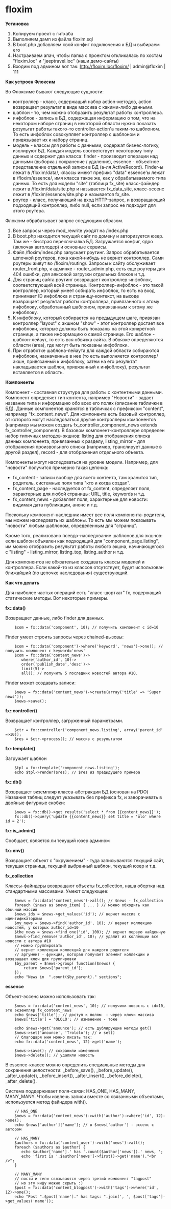 floxim
======

**Установка**

1. Копируем проект с гитхаба
2. Выполняем дамп из файла floxim.sql
3. В boot.php добавляем свой конфиг подключения к БД и выбираем его 
4. Настраиваем апач, чтобы папка с проектом откликалась по хостам "floxim.loc" и "jeeptravel.loc" (наши демо-сайты)
5. Входим под админом вот так: http://floxim.loc/floxim/ | admin@floxim | 111

**Как устроен Флоксим**

Во Флоксиме бывают следующие сущности:
 - контроллер - класс, содержащий набор action-методов, action возвращает результат в виде массива с какими-либо данными.
 - шаблон - то, чем можно отобразить результат работы контроллера.
 - инфоблок - запись в БД, содержащая информацию о том, что на некотором наборе страниц в некоторой области нужно показать результат работы такого-то controller-action'а таким-то шаблоном. То есть инфоблок совокупляет контроллер с шаблоном и привязывает их к набору страниц.
 - модель - классы для работы с данными, содержат бизнес-логику, изолируют БД. Каждая модель соответствует некоторому типу данных и содержит два класса: finder - производит операции над данными (выборка / сохранение / удаление), essence - объектное представление отдельной записи в БД (а-ля ActiveRecord). Finder-ы лежат в /floxim/data/, классы имеют префикс "data" essence'ы лежат в /floxim/essence/, имя класса такое же, как у обрабатываемого типа данных. То есть для модели "site" (таблица fx_site) класс-файндер лежит в /floxim/data/site.php и называется fx_data_site, класс-эссенс лежит в /floxim/essence/site.php и называется fx_site.
 - роутер - класс, получающий на вход HTTP-запрос, и возвращающий подходящий контроллер, либо null, если запрос не подходит для этого роутера.

Флоксим обрабатывает запрос следующим образом.

1. Все запросы через mod_rewrite уходят на /index.php
2. В boot.php находится текущий сайт по домену и авторизуется юзер. Там же - быстрая переключалка БД. Загружается конфиг, ядро (включая автолодер) и основные сервисы.
3. Файл /floxim/index.php запускает роутинг. Запрос обрабатывается цепочкой роутеров, пока какой-нибудь не вернет контроллер. Сами роутеры живут во /floxim/routing/. Запросы к сайту обслуживает router_front.php, к админке - router_admin.php, есть еще роутеры для 404 ошибки, для аяксовой загрузки отдельных блоков и т.д.
4. Для страниц сайта роутинг возвращает контроллер-инфоблок, соответствующий всей странице. Контроллер-инфоблок - это такой контроллер, который умеет собирать инфоблок, то есть на вход принимает ID инфоблока и страницу-контекст, на выходе возвращает результат работы контроллера, привязанного к этому инфоблоку, обработанный шаблоном, привязанным к этому же инфоблоку. 
5. К инфоблоку, который собирается на предыдущем шаге, привязан контроллер "layout" с экшном "show" - этот контроллер достает все инфоблоки, которые должны быть показаны на этой конкретной странице, а также информацию о самой странице. Его шаблон - шаблон-лейаут, то есть вся обвязка сайта. В обвязке определяются области (area), где могут быть показаны инфоблоки.
6. При отработке шаблона-лейаута для каждой области собираются инфоблоки, назначенные в нее (то есть выполняется контроллер/экшн, привязанный к инфоблоку, затем на его результат накладывается шаблон, привязанный к инфоблоку), результат вставляется в область.

**Компоненты**

Компонент - составная структура для работы с контентными данными. Компонент определяет тип контента, например "Новости" - задает название типа и информацию обо всех его полях (описание таблички в БД). Данные компонентов хранятся в табличках с префиксом "content", например "fx_content_news". Для компонента есть базовый контроллер, от которого могут наследоваться другие контроллеры компонентов (например мы можем создать fx_controller_component_news extends fx_controller_component). В базовом компонент-контроллере определен набор типичных методов-экшнов: listing для отображения списка данных компонента, привязанных к разделу, listing_mirror - для отображения произвольного списка (например, транслирует данные в другой раздел), record - для отображения отдельного объекта.

Компоненты могут наследоваться на уровне модели. Например, для "новости" получится примерно такая цепочка:
 - fx_content - записи вообще для всего контента, там хранится тип, родитель, системные поля типа "кто и когда создал".
 - fx_content_page - наследуется от fx_content, определяет поля, характерные для любой страницы: URL, title, keywords и т.д.
 - fx_content_news - добавляет поля, характерные для новости: видимая дата публикации, анонс и т.д.

Поскольку компонент-наследник имеет все поля компонента-родителя, мы можем наследовать их шаблоны. То есть мы можем показывать "новости" любым шаблоном, определенным для "страниц".

Кроме того, реализовано псевдо-наследование шаблонов для экшнов: если шаблон объявлен как подходящий для "component_page.listing", им можно отобразить результат работы любого экшна, начинающегося с "listing" - listing_mirror, listing_top, listing_author и т.д.

Для компонентов не обязательно создавать классы моделей и контроллера. Если какой-то из классов отсутствует, будет использован ближайший (по цепочке наследования) существующий.

**Как что делать**

Для наиболее частых операций есть "класс-шорткат" fx, содержащий статические методы. Вот некоторые примеры.

**fx::data()**

Возвращает данные, либо finder для данных.

        $com = fx::data('component', 10); // получить компонент с id=10

Finder умеет строить запросы через chained-вызовы:

        $com = fx::data('component')->where('keyword', 'news')->one(); // получить компонент с keyword='news'
        $com = fx::data('content_news')->
           where('author_id', 10)->
           order('publish_date','desc')->
           limit(5)->
           all(); // получить 5 последних новостей автора #10.

Finder может создавать записи:

        $news = fx::data('content_news')->create(array('title' => 'Super news'));
        $news->save();

**fx::controller()**

Возвращает контроллер, загруженный параметрами.

        $ctr = fx::controller('component_news.listing', array('parent_id' =>10));
        $res = $ctr->process(); // массив с результатом

**fx::template()**

Загружает шаблон

        $tpl = fx::template('component_news.listing');
        echo $tpl->render($res); // $res из предыдущего примера

**fx::db()**

Возвращает экземпляр класса-абстракции БД (основан на PDO)
Названия таблиц следует указывать без префикса fx, и заворачивать в двойные фигурные скобки:

        $news = fx::db()->get_results('select * from {{content_news}}');
        fx::db()->query('update {{content_news}} set title = 'olo' where id = 2');

**fx::is_admin()**

Сообщает, является ли текущий юзер админом

**fx::env()**

Возвращает объект с "окружением" - туда записываются текущий сайт, текущая страница, текущий выбранный шаблон, текущий юзер и т.д.

**fx_collection**

Классы-файндеры возвращают объекты fx_collection, наша обертка над стандартными массивами. Умеют следующее:

        $news = fx::data('content_news')->all(); // $news - fx_collection
        foreach ($news as $news_item) { ... } // можно обходить как обычный массив
        $news_ids = $news->get_values('id'); // вернет массив с идентификаторами
        $my_news = $news->find('author_id', 10); // вернет коллекцию новостей, у которых author_id=10
        $the_news = $news->find_one('id', 100); // вернет первую найденную
        $news->find_remove('author_id', 10); // удалит из коллекции все новости с автора #10
        // можно группировать
        // вернет коллекцию коллекций для каждого родителя
        // аргумент - функция, которая получает элемент коллекции и возвращает ключ для группировки
        $by_parent = $news->group( function($news) {
            return $news['parent_id'];
        });
        echo "News in  ".count($by_parent)." sections";

**essence**

Объект-эссенс можно использовать так:

        $news = fx::data('content_news', 10); // получили новость с id=10, это экземпляр fx_content_news
        echo $news['title']; // доступ к полям  - через ключи массива
        $news['title'] = 'OLOLO'; // изменение - тоже
        
        echo $news->get('anounce'); // есть дублирующие методы get()
        $news->set('anounce', 'Trololo'); // и set()
        // благодаря ним можно писать так:
        echo fx::data('content_news', 12)->get('name');
        
        $news->save(); // сохранили изменения
        $news->delete(); // удалили новость

В essence-классе можно определить специальные методы для сохранения целостности: _before_save(), _before_update(), _after_update(), _before_insert(), _after_insert(), _before_delete(), _after_delete().

Система поддерживает поля-связи: HAS_ONE, HAS_MANY, MANY_MANY.
Чтобы извлечь записи вместе со связанными объектами, используется метод файндера with().

        // HAS_ONE
        $news = fx::data('content_news')->with('author')->where('id', 12)->one();
        echo $news['author']['name']; // в $news['author'] - эссенс с автором
        
        // HAS_MANY
        $authors = fx::data('content_user')->with('news')->all();
        foreach ($authors as $author) {
           echo $author['name'].' has '.count($author['news']).' news, ';
           echo 'first is '.$author['news']->first()->get('name')."<br />";
        }
        
        // MANY_MANY
        // посты и теги связываются через третий компонент "tagpost"
        // но эту инфу можно скрыть :)
        $post = fx::data('content_blogpost')->with('tags')->where('id', 12)->one();
        echo "Post ".$post['name']." has tags: ".join(', ', $post['tags']->get_values('name'));
